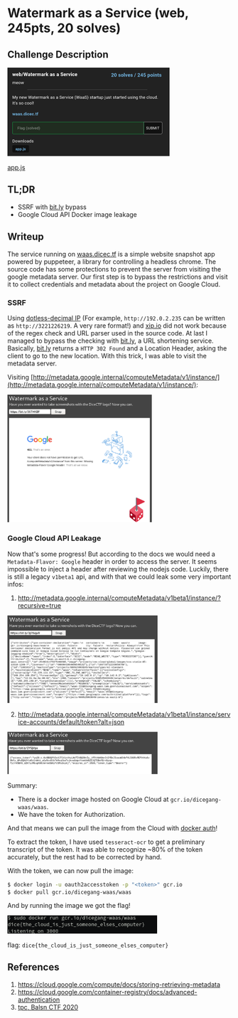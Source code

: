 # Watermark as a Service (web, 245pts, 20 solves)

## Challenge Description

<img src="./img/description.png" alt="Description" style="zoom:50%;" />

[app.js](./challenge/app.js)

## TL;DR

- SSRF with [bit.ly](https://bit.ly) bypass
- Google Cloud API Docker image leakage

## Writeup

The service running on [waas.dicec.tf](https://waas.dicec.tf) is a simple website snapshot app powered by puppeteer, a library for controlling a headless chrome. The source code has some protections to prevent the server from visiting the google metadata server. Our first step is to bypass the restrictions and visit it to collect credentials and metadata about the project on Google Cloud.

### SSRF

Using [dotless-decimal IP](https://en.wikipedia.org/wiki/IPv4#Address_representations) (For example, `http://192.0.2.235`  can be written as `http://3221226219`. A very rare format!) and [xip.io](http://xip.io) did not work because of the regex check and URL parser used in the source code. At last I managed to bypass the checking with [bit.ly](https://bit.ly), a URL shortening service. Basically, [bit.ly](https://bit.ly) returns a `HTTP 302 Found` and a Location Header, asking the client to go to the new location. With this trick, I was able to visit the metadata server.

Visiting  [http://metadata.google.internal/computeMetadata/v1/instance/](http://metadata.google.internal/computeMetadata/v1/instance/):

<img src="./img/v1api.png" alt="v1api" style="zoom: 33%;" />

### Google Cloud API Leakage

Now that's some progress! But according to the docs we would need a `Metadata-Flavor: Google` header in order to access the server. It seems impossible to inject a header after reviewing the nodejs code. Luckily, there is still a legacy `v1beta1` api, and with that we could leak some very important infos:

1. http://metadata.google.internal/computeMetadata/v1beta1/instance/?recursive=true

<img src="./img/instance-recursive.png" alt="instance" style="zoom: 33%;" />

2. http://metadata.google.internal/computeMetadata/v1beta1/instance/service-accounts/default/token?alt=json

<img src="./img/token.png" style="zoom:33%;" />

Summary:

- There is a docker image hosted on Google Cloud at `gcr.io/dicegang-waas/waas`.
- We have the token for Authorization.

And that means we can pull the image from the Cloud with [docker auth](https://cloud.google.com/container-registry/docs/advanced-authentication)!

To extract the token, I have used `tesseract-ocr` to get a preliminary transcript of the token. It was able to recognize ~80% of the token accurately, but the rest had to be corrected by hand.

With the token, we can now pull the image:

```bash
$ docker login -u oauth2accesstoken -p "<token>" gcr.io
$ docker pull gcr.io/dicegang-waas/waas
```

And by running the image we got the flag!

<img src="./img/flag.png" style="zoom: 50%;" />

flag: `dice{the_cloud_is_just_someone_elses_computer}`

## References

1. https://cloud.google.com/compute/docs/storing-retrieving-metadata
2. https://cloud.google.com/container-registry/docs/advanced-authentication
3. [tpc, Balsn CTF 2020](https://ctftime.org/writeup/24948)